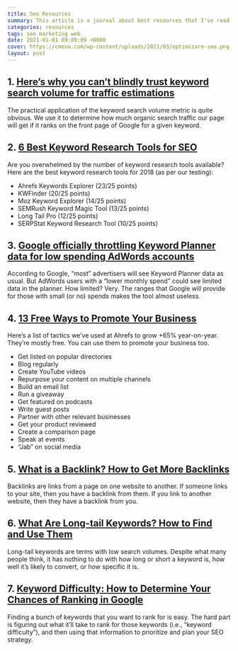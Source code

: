 ```yaml
---
title: Seo Resources
summary: This article is a journal about best resources that I've read. I update constantly the list, so stay ahead and follow me.
categories: resources
tags: seo marketing web
date: 2021-01-01 09:09:09 +0000
cover: https://cmevo.com/wp-content/uploads/2021/03/optimizare-seo.png
layout: post
---
```


## 1. [Here’s why you can’t blindly trust keyword search volume for traffic estimations](https://ahrefs.com/blog/keyword-traffic-estimation/)

The practical application of the keyword search volume metric is quite obvious. We use it to determine how much organic search traffic our page will get if it ranks on the front page of Google for a given keyword. 

## 2. [6 Best Keyword Research Tools for SEO](https://ahrefs.com/blog/best-keyword-research-tools/)

Are you overwhelmed by the number of keyword research tools available? Here are the best keyword research tools for 2018 (as per our testing):

- Ahrefs Keywords Explorer (23/25 points)
- KWFinder (20/25 points)
- Moz Keyword Explorer (14/25 points)
- SEMRush Keyword Magic Tool (13/25 points)
- Long Tail Pro (12/25 points)
- SERPStat Keyword Research Tool (10/25 points)

## 3. [Google officially throttling Keyword Planner data for low spending AdWords accounts](https://searchengineland.com/google-officially-throttling-keyword-planner-data-low-spending-adwords-accounts-255795)

According to Google, “most” advertisers will see Keyword Planner data as usual. But AdWords users with a “lower monthly spend” could see limited data in the planner. How limited? Very. The ranges that Google will provide for those with small (or no) spends makes the tool almost useless. 

## 4. [13 Free Ways to Promote Your Business](https://ahrefs.com/blog/how-to-promote-your-business/)

Here’s a list of tactics we’ve used at Ahrefs to grow +65% year-on-year. They’re mostly free. You can use them to promote your business too.

- Get listed on popular directories
- Blog regularly
- Create YouTube videos
- Repurpose your content on multiple channels
- Build an email list
- Run a giveaway
- Get featured on podcasts
- Write guest posts
- Partner with other relevant businesses
- Get your product reviewed
- Create a comparison page
- Speak at events
- “Jab” on social media

## 5. [What is a Backlink? How to Get More Backlinks](https://ahrefs.com/blog/what-are-backlinks/)

Backlinks are links from a page on one website to another. If someone links to your site, then you have a backlink from them. If you link to another website, then they have a backlink from you.

## 6. [What Are Long-tail Keywords? How to Find and Use Them](https://ahrefs.com/blog/long-tail-keywords/)

Long-tail keywords are terms with low search volumes. Despite what many people think, it has nothing to do with how long or short a keyword is, how well it’s likely to convert, or how specific it is.

## 7. [Keyword Difficulty: How to Determine Your Chances of Ranking in Google](https://ahrefs.com/blog/keyword-difficulty/)

Finding a bunch of keywords that you want to rank for is easy. The hard part is figuring out what it’ll take to rank for those keywords (i.e., “keyword difficulty”), and then using that information to prioritize and plan your SEO strategy.


